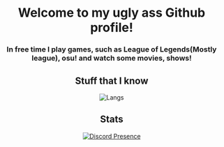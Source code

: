 <html><head></head><body><h1 align="center" id="welcome-to-my-ugly-ass-github-profile-br-">Welcome to my ugly ass Github profile!<br></h1>
<h3 align="center" id="in-free-time-i-play-games-such-as-league-of-legends-mostly-league-osu-and-watch-some-movies-shows-br-my-website-https-vorlie-pl">In free time I play games, such as League of Legends(Mostly league), osu! and watch some movies, shows!</h3>
<h2 align="center" id="stuff-that-i-know">Stuff that I know</h2>
<p align="center"><img src="https://skillicons.dev/icons?i=astro,css,html,js,md,ts,python&amp;perline=13" alt="Langs"></p>
<h2 align="center" id="stats">Stats</h2>
<p align="center"><a href="https://discord.com/users/670986272377929743"><img src="https://lanyard.cnrad.dev/api/614807913302851594?bg=549654&amp;borderRadius=25px" alt="Discord Presence"></a></p>
</body></html>
